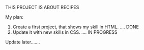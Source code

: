 THIS PROJECT IS ABOUT RECIPES

My plan:
1) Create a first project, that shows my skill in HTML. .... DONE
2) Update it with new skills in CSS. .... IN PROGRESS

Update later.......